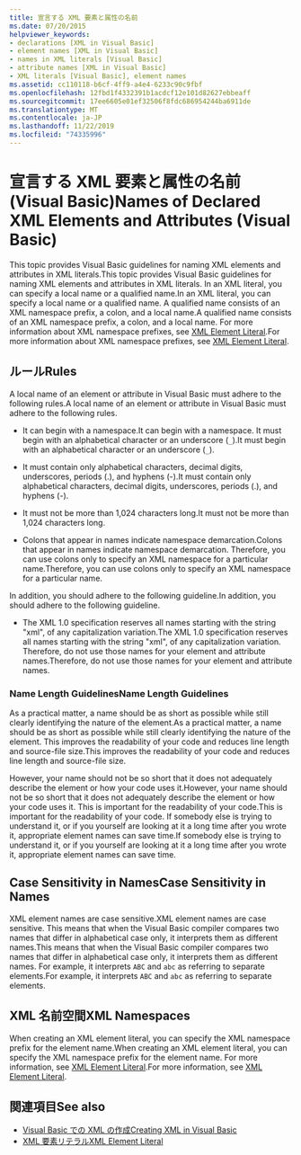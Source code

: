 ```yaml
---
title: 宣言する XML 要素と属性の名前
ms.date: 07/20/2015
helpviewer_keywords:
- declarations [XML in Visual Basic]
- element names [XML in Visual Basic]
- names in XML literals [Visual Basic]
- attribute names [XML in Visual Basic]
- XML literals [Visual Basic], element names
ms.assetid: cc110118-b6cf-4ff9-a4e4-6233c90c9fbf
ms.openlocfilehash: 12fbd1f4332391b1acdcf12e101d82627ebbeaff
ms.sourcegitcommit: 17ee6605e01ef32506f8fdc686954244ba6911de
ms.translationtype: MT
ms.contentlocale: ja-JP
ms.lasthandoff: 11/22/2019
ms.locfileid: "74335996"
---
```

# <a name="names-of-declared-xml-elements-and-attributes-visual-basic"></a><span data-ttu-id="3bc76-102">宣言する XML 要素と属性の名前 (Visual Basic)</span><span class="sxs-lookup"><span data-stu-id="3bc76-102">Names of Declared XML Elements and Attributes (Visual Basic)</span></span>
<span data-ttu-id="3bc76-103">This topic provides Visual Basic guidelines for naming XML elements and attributes in XML literals.</span><span class="sxs-lookup"><span data-stu-id="3bc76-103">This topic provides Visual Basic guidelines for naming XML elements and attributes in XML literals.</span></span>  <span data-ttu-id="3bc76-104">In an XML literal, you can specify a local name or a qualified name.</span><span class="sxs-lookup"><span data-stu-id="3bc76-104">In an XML literal, you can specify a local name or a qualified name.</span></span> <span data-ttu-id="3bc76-105">A qualified name consists of an XML namespace prefix, a colon, and a local name.</span><span class="sxs-lookup"><span data-stu-id="3bc76-105">A qualified name consists of an XML namespace prefix, a colon, and a local name.</span></span> <span data-ttu-id="3bc76-106">For more information about XML namespace prefixes, see [XML Element Literal](../../../../visual-basic/language-reference/xml-literals/xml-element-literal.md).</span><span class="sxs-lookup"><span data-stu-id="3bc76-106">For more information about XML namespace prefixes, see [XML Element Literal](../../../../visual-basic/language-reference/xml-literals/xml-element-literal.md).</span></span>  
  
## <a name="rules"></a><span data-ttu-id="3bc76-107">ルール</span><span class="sxs-lookup"><span data-stu-id="3bc76-107">Rules</span></span>  
 <span data-ttu-id="3bc76-108">A local name of an element or attribute in Visual Basic must adhere to the following rules.</span><span class="sxs-lookup"><span data-stu-id="3bc76-108">A local name of an element or attribute in Visual Basic must adhere to the following rules.</span></span>  
  
- <span data-ttu-id="3bc76-109">It can begin with a namespace.</span><span class="sxs-lookup"><span data-stu-id="3bc76-109">It can begin with a namespace.</span></span> <span data-ttu-id="3bc76-110">It must begin with an alphabetical character or an underscore (`_`).</span><span class="sxs-lookup"><span data-stu-id="3bc76-110">It must begin with an alphabetical character or an underscore (`_`).</span></span>  
  
- <span data-ttu-id="3bc76-111">It must contain only alphabetical characters, decimal digits, underscores, periods (.), and hyphens (-).</span><span class="sxs-lookup"><span data-stu-id="3bc76-111">It must contain only alphabetical characters, decimal digits, underscores, periods (.), and hyphens (-).</span></span>  
  
- <span data-ttu-id="3bc76-112">It must not be more than 1,024 characters long.</span><span class="sxs-lookup"><span data-stu-id="3bc76-112">It must not be more than 1,024 characters long.</span></span>  
  
- <span data-ttu-id="3bc76-113">Colons that appear in names indicate namespace demarcation.</span><span class="sxs-lookup"><span data-stu-id="3bc76-113">Colons that appear in names indicate namespace demarcation.</span></span> <span data-ttu-id="3bc76-114">Therefore, you can use colons only to specify an XML namespace for a particular name.</span><span class="sxs-lookup"><span data-stu-id="3bc76-114">Therefore, you can use colons only to specify an XML namespace for a particular name.</span></span>  
  
 <span data-ttu-id="3bc76-115">In addition, you should adhere to the following guideline.</span><span class="sxs-lookup"><span data-stu-id="3bc76-115">In addition, you should adhere to the following guideline.</span></span>  
  
- <span data-ttu-id="3bc76-116">The XML 1.0 specification reserves all names starting with the string "xml", of any capitalization variation.</span><span class="sxs-lookup"><span data-stu-id="3bc76-116">The XML 1.0 specification reserves all names starting with the string "xml", of any capitalization variation.</span></span> <span data-ttu-id="3bc76-117">Therefore, do not use those names for your element and attribute names.</span><span class="sxs-lookup"><span data-stu-id="3bc76-117">Therefore, do not use those names for your element and attribute names.</span></span>  
  
### <a name="name-length-guidelines"></a><span data-ttu-id="3bc76-118">Name Length Guidelines</span><span class="sxs-lookup"><span data-stu-id="3bc76-118">Name Length Guidelines</span></span>  
 <span data-ttu-id="3bc76-119">As a practical matter, a name should be as short as possible while still clearly identifying the nature of the element.</span><span class="sxs-lookup"><span data-stu-id="3bc76-119">As a practical matter, a name should be as short as possible while still clearly identifying the nature of the element.</span></span> <span data-ttu-id="3bc76-120">This improves the readability of your code and reduces line length and source-file size.</span><span class="sxs-lookup"><span data-stu-id="3bc76-120">This improves the readability of your code and reduces line length and source-file size.</span></span>  
  
 <span data-ttu-id="3bc76-121">However, your name should not be so short that it does not adequately describe the element or how your code uses it.</span><span class="sxs-lookup"><span data-stu-id="3bc76-121">However, your name should not be so short that it does not adequately describe the element or how your code uses it.</span></span> <span data-ttu-id="3bc76-122">This is important for the readability of your code.</span><span class="sxs-lookup"><span data-stu-id="3bc76-122">This is important for the readability of your code.</span></span> <span data-ttu-id="3bc76-123">If somebody else is trying to understand it, or if you yourself are looking at it a long time after you wrote it, appropriate element names can save time.</span><span class="sxs-lookup"><span data-stu-id="3bc76-123">If somebody else is trying to understand it, or if you yourself are looking at it a long time after you wrote it, appropriate element names can save time.</span></span>  
  
## <a name="case-sensitivity-in-names"></a><span data-ttu-id="3bc76-124">Case Sensitivity in Names</span><span class="sxs-lookup"><span data-stu-id="3bc76-124">Case Sensitivity in Names</span></span>  
 <span data-ttu-id="3bc76-125">XML element names are case sensitive.</span><span class="sxs-lookup"><span data-stu-id="3bc76-125">XML element names are case sensitive.</span></span> <span data-ttu-id="3bc76-126">This means that when the Visual Basic compiler compares two names that differ in alphabetical case only, it interprets them as different names.</span><span class="sxs-lookup"><span data-stu-id="3bc76-126">This means that when the Visual Basic compiler compares two names that differ in alphabetical case only, it interprets them as different names.</span></span> <span data-ttu-id="3bc76-127">For example, it interprets `ABC` and `abc` as referring to separate elements.</span><span class="sxs-lookup"><span data-stu-id="3bc76-127">For example, it interprets `ABC` and `abc` as referring to separate elements.</span></span>  
  
## <a name="xml-namespaces"></a><span data-ttu-id="3bc76-128">XML 名前空間</span><span class="sxs-lookup"><span data-stu-id="3bc76-128">XML Namespaces</span></span>  
 <span data-ttu-id="3bc76-129">When creating an XML element literal, you can specify the XML namespace prefix for the element name.</span><span class="sxs-lookup"><span data-stu-id="3bc76-129">When creating an XML element literal, you can specify the XML namespace prefix for the element name.</span></span> <span data-ttu-id="3bc76-130">For more information, see [XML Element Literal](../../../../visual-basic/language-reference/xml-literals/xml-element-literal.md).</span><span class="sxs-lookup"><span data-stu-id="3bc76-130">For more information, see [XML Element Literal](../../../../visual-basic/language-reference/xml-literals/xml-element-literal.md).</span></span>  
  
## <a name="see-also"></a><span data-ttu-id="3bc76-131">関連項目</span><span class="sxs-lookup"><span data-stu-id="3bc76-131">See also</span></span>

- [<span data-ttu-id="3bc76-132">Visual Basic での XML の作成</span><span class="sxs-lookup"><span data-stu-id="3bc76-132">Creating XML in Visual Basic</span></span>](../../../../visual-basic/programming-guide/language-features/xml/creating-xml.md)
- [<span data-ttu-id="3bc76-133">XML 要素リテラル</span><span class="sxs-lookup"><span data-stu-id="3bc76-133">XML Element Literal</span></span>](../../../../visual-basic/language-reference/xml-literals/xml-element-literal.md)
